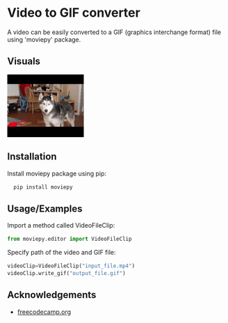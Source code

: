
# Video to GIF converter

A video can be easily converted to a GIF (graphics interchange format) file using 'moviepy' package.


## Visuals

![App Screenshot](https://raw.githubusercontent.com/shaurya121/Video-to-GIF-converter/main/example.gif)


## Installation

Install moviepy package using pip:

```python
  pip install moviepy
```
    
## Usage/Examples

Import a method called VideoFileClip:
```python
from moviepy.editor import VideoFileClip
```

Specify path of the video and GIF file:
```python
videoClip=VideoFileClip("input_file.mp4")
videoClip.write_gif("output_file.gif")
```

## Acknowledgements

 - [freecodecamp.org](https://freecodecamp.org)
